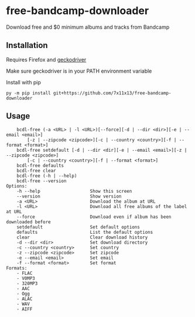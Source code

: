 # free-bandcamp-downloader

Download free and $0 minimum albums and tracks from Bandcamp

## Installation

Requires Firefox and [geckodriver](https://github.com/mozilla/geckodriver/releases)

Make sure geckodriver is in your PATH environment variable

Install with pip
```
py -m pip install git+https://github.com/7x11x13/free-bandcamp-downloader
```

## Usage

```Usage:
    bcdl-free (-a <URL> | -l <URL>)[--force][-d | --dir <dir>][-e | --email <email>]
        [-z | --zipcode <zipcode>][-c | --country <country>][-f | --format <format>]
    bcdl-free setdefault [-d | --dir <dir][-e | --email <email>][-z | --zipcode <zipcode>]
        [-c | --country <country>][-f | --format <format>]
    bcdl-free defaults
    bcdl-free clear
    bcdl-free (-h | --help)
    bcdl-free --version
Options:
    -h --help                   Show this screen
    --version                   Show version
    -a <URL>                    Download the album at URL
    -l <URL>                    Download all free albums of the label at URL
    --force                     Download even if album has been downloaded before
    setdefault                  Set default options
    defaults                    List the default options
    clear                       Clear download history
    -d --dir <dir>              Set download directory
    -c --country <country>      Set country
    -z --zipcode <zipcode>      Set zipcode
    -e --email <email>          Set email
    -f --format <format>        Set format
Formats:
    - FLAC
    - V0MP3
    - 320MP3
    - AAC
    - Ogg
    - ALAC
    - WAV
    - AIFF
```
